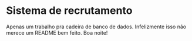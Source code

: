 # Sistema de recrutamento
Apenas um trabalho pra cadeira de banco de dados. Infelizmente isso não merece um README bem feito. Boa noite!
